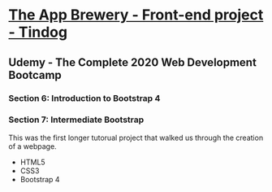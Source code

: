 # [The App Brewery - Front-end project - Tindog](https://arpadgbondor.github.io/The_App_Brewery-Front-end_project-Tindog/)

## Udemy - The Complete 2020 Web Development Bootcamp
### Section 6: Introduction to Bootstrap 4
### Section 7: Intermediate Bootstrap
This was the first longer tutorual project that walked us through the creation of a webpage.
 - HTML5
 - CSS3
 - Bootstrap 4
 
